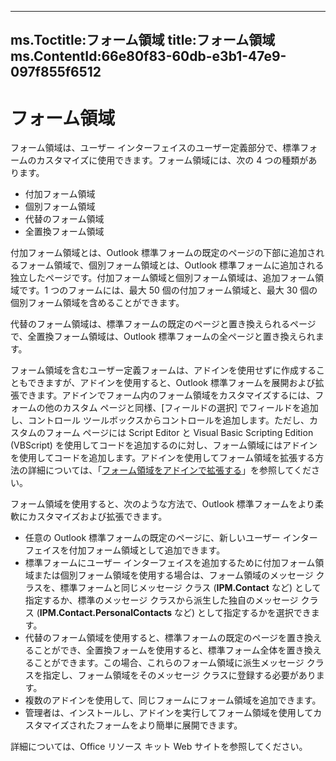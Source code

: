 

---
ms.Toctitle:フォーム領域
title:フォーム領域
ms.ContentId:66e80f83-60db-e3b1-47e9-097f855f6512
---
# フォーム領域




フォーム領域は、ユーザー インターフェイスのユーザー定義部分で、標準フォームのカスタマイズに使用できます。フォーム領域には、次の 4 つの種類があります。

- 付加フォーム領域
- 個別フォーム領域
- 代替のフォーム領域
- 全置換フォーム領域








付加フォーム領域とは、Outlook 標準フォームの既定のページの下部に追加されるフォーム領域で、個別フォーム領域とは、Outlook 標準フォームに追加される独立したページです。付加フォーム領域と個別フォーム領域は、追加フォーム領域です。1 つのフォームには、最大 50 個の付加フォーム領域と、最大 30 個の個別フォーム領域を含めることができます。




代替のフォーム領域は、標準フォームの既定のページと置き換えられるページで、全置換フォーム領域は、Outlook 標準フォームの全ページと置き換えられます。



フォーム領域を含むユーザー定義フォームは、アドインを使用せずに作成することもできますが、アドインを使用すると、Outlook 標準フォームを展開および拡張できます。アドインでフォーム内のフォーム領域をカスタマイズするには、フォームの他のカスタム ページと同様、[フィールドの選択] でフィールドを追加し、コントロール ツールボックスからコントロールを追加します。ただし、カスタムのフォーム ページには Script Editor と Visual Basic Scripting Edition (VBScript) を使用してコードを追加するのに対し、フォーム領域にはアドインを使用してコードを追加します。アドインを使用してフォーム領域を拡張する方法の詳細については、「[フォーム領域をアドインで拡張する](b1a28a20-a0b8-cc57-7672-da51ec8bb097.md)」を参照してください。



フォーム領域を使用すると、次のような方法で、Outlook 標準フォームをより柔軟にカスタマイズおよび拡張できます。






- 任意の Outlook 標準フォームの既定のページに、新しいユーザー インターフェイスを付加フォーム領域として追加できます。
- 標準フォームにユーザー インターフェイスを追加するために付加フォーム領域または個別フォーム領域を使用する場合は、フォーム領域のメッセージ クラスを、標準フォームと同じメッセージ クラス (**IPM.Contact** など) として指定するか、標準のメッセージ クラスから派生した独自のメッセージ クラス (**IPM.Contact.PersonalContacts** など) として指定するかを選択できます。
- 代替のフォーム領域を使用すると、標準フォームの既定のページを置き換えることができ、全置換フォームを使用すると、標準フォーム全体を置き換えることができます。この場合、これらのフォーム領域に派生メッセージ クラスを指定し、フォーム領域をそのメッセージ クラスに登録する必要があります。
- 複数のアドインを使用して、同じフォームにフォーム領域を追加できます。
- 管理者は、インストールし、アドインを実行してフォーム領域を使用してカスタマイズされたフォームをより簡単に展開できます。

詳細については、Office リソース キット Web サイトを参照してください。







